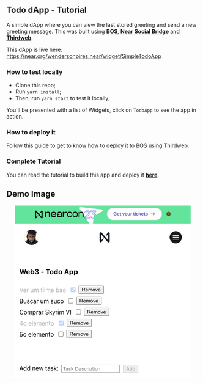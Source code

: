 ## Todo dApp - Tutorial

A simple dApp where you can view the last stored greeting and send a new greeting message. This was built using [**BOS**](https://near.org/), [**Near Social Bridge**](https://github.com/wpdas/near-social-bridge) and [**Thirdweb**](https://thirdweb.com/).

This dApp is live here: https://near.org/wendersonpires.near/widget/SimpleTodoApp

### How to test locally

- Clone this repo;
- Run `yarn install`;
- Then, run `yarn start` to test it locally;

You'll be presented with a list of Widgets, click on `TodoApp` to see the app in action.

### How to deploy it

Follow this guide to get to know how to deploy it to BOS using Thirdweb.

### Complete Tutorial

You can read the tutorial to build this app and deploy it [**here**](./TUTORIAL.md).

## Demo Image

<p align="center">
  <img src="demo.png" />
</p>
